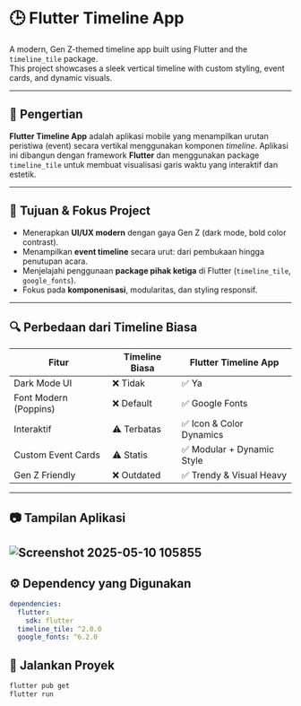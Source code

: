 # 🕒 Flutter Timeline App

A modern, Gen Z-themed timeline app built using Flutter and the `timeline_tile` package.  
This project showcases a sleek vertical timeline with custom styling, event cards, and dynamic visuals.

---

## 📌 Pengertian

**Flutter Timeline App** adalah aplikasi mobile yang menampilkan urutan peristiwa (event) secara vertikal menggunakan komponen *timeline*. Aplikasi ini dibangun dengan framework **Flutter** dan menggunakan package `timeline_tile` untuk membuat visualisasi garis waktu yang interaktif dan estetik.

---

## 🎯 Tujuan & Fokus Project

- Menerapkan **UI/UX modern** dengan gaya Gen Z (dark mode, bold color contrast).
- Menampilkan **event timeline** secara urut: dari pembukaan hingga penutupan acara.
- Menjelajahi penggunaan **package pihak ketiga** di Flutter (`timeline_tile`, `google_fonts`).
- Fokus pada **komponenisasi**, modularitas, dan styling responsif.

---

## 🔍 Perbedaan dari Timeline Biasa

| Fitur                     | Timeline Biasa           | Flutter Timeline App        |
|--------------------------|--------------------------|-----------------------------|
| Dark Mode UI             | ❌ Tidak                 | ✅ Ya                        |
| Font Modern (Poppins)    | ❌ Default               | ✅ Google Fonts             |
| Interaktif               | ⚠️ Terbatas             | ✅ Icon & Color Dynamics    |
| Custom Event Cards       | ⚠️ Statis               | ✅ Modular + Dynamic Style  |
| Gen Z Friendly           | ❌ Outdated              | ✅ Trendy & Visual Heavy     |

---

## 📷 Tampilan Aplikasi
![Screenshot 2025-05-10 105855](https://github.com/user-attachments/assets/88866388-e0fb-4fe0-9904-81ccf7784bdb)
---

## ⚙️ Dependency yang Digunakan

```yaml
dependencies:
  flutter:
    sdk: flutter
  timeline_tile: ^2.0.0
  google_fonts: ^6.2.0

```
## 🚀 Jalankan Proyek

```bash
flutter pub get
flutter run

